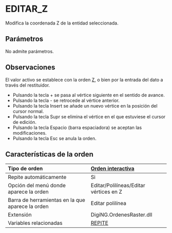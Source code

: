 # EDITAR\_Z

Modifica la coordenada Z de la entidad seleccionada.

## Parámetros

No admite parámetros.

## Observaciones

El valor activo se establece con la orden [Z](/digi3d-net/referencia/ventana-de-dibujo/ordenes/z/z.md), o bien por la entrada del dato a través del restituidor.

* Pulsando la tecla + se pasa al vértice siguiente en el sentido de avance.
* Pulsando la tecla - se retrocede al vértice anterior.
* Pulsando la tecla Insert se añade un nuevo vértice en la posición del cursor normal.
* Pulsando la tecla Supr se elimina el vértice en el que estuviese el cursor de edición.
* Pulsando la tecla Espacio \(barra espaciadora\) se aceptan las modificaciones.
* Pulsando la tecla Esc se anula la orden.

## Características de la orden

| Tipo de orden | [Orden interactiva](editar-z.md) |
| :--- | :--- |
| Repite automáticamente | Si |
| Opción del menú donde aparece la orden | Editar/Polilíneas/Editar vértices en Z |
| Barra de herramientas en la que aparece la orden | Editar polilínea |
| Extensión | DigiNG.OrdenesRaster.dll |
| Variables relacionadas | [REPITE](/digi3d-net/referencia/ventana-de-dibujo/variables/r/repite.md) |

